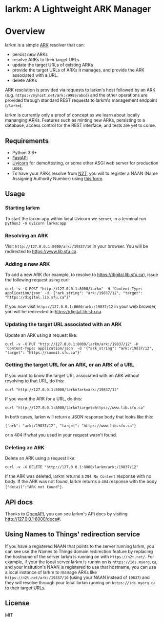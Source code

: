 # larkm: A Lightweight ARK Manager

# Overview

larkm is a simple [ARK](https://arks.org/) resolver that can:

* persist new ARKs
* resolve ARKs to their target URLs
* update the target URLs of existing ARKs
* provide the target URLs of ARKs it manages, and provide the ARK associated with a URL.
* delete ARKs

ARK resolution is provided via requests to larkm's host followed by an ARK (e.g. `https://myhost.net/ark:/9999/abcd`) and the other operations are provided through standard REST requests to larkm's management endpoint (`/larkm`).

larkm is currently only a proof of concept as we learn about locally mananging ARKs. Features such as minting new ARKs, persisting to a database, access control for the REST interface, and tests are yet to come.

## Requirements

* Python 3.6+
* [FastAPI](https://fastapi.tiangolo.com/)
* [Uvicorn](https://www.uvicorn.org/) for demo/testing, or some other ASGI web server for production uses.
* To have your ARKs resolve from [N2T](http://n2t.net/), you will to register a NAAN (Name Assigning Authority Number) using [this form](https://goo.gl/forms/bmckLSPpbzpZ5dix1).

## Usage

### Starting larkm

To start the larkm app within local Uvicorn we server, in a terminal run `python3 -m uvicorn larkm:app`

### Resolving an ARK

Visit `http://127.0.0.1:8000/ark:/19837/10` in your browser. You will be redirected to https://www.lib.sfu.ca.

### Adding a new ARK

To add a new ARK (for example, to resolve to https://digital.lib.sfu.ca), issue the following request using curl:

`curl -v -X POST "http://127.0.0.1:8000/larkm" -H 'Content-Type: application/json' -d '{"ark_string": "ark:/19837/12", "target": "https://digital.lib.sfu.ca"}'`

If you now visit `http://127.0.0.1:8000/ark:/19837/12` in your web browser, you will be redirected to https://digital.lib.sfu.ca.

### Updating the target URL associated with an ARK

Update an ARK using a request like:

`curl -v -X PUT "http://127.0.0.1:8000/larkm/ark:/19837/12" -H 'Content-Type: application/json' -d '{"ark_string": "ark:/19837/12", "target": "https://summit.sfu.ca"}'`

### Getting the target URL for an ARK, or an ARK of a URL

If you want to know the target URL associated with an ARK without resolving to that URL, do this:

`curl "http://127.0.0.1:8000/larkm?ark=ark:/19837/12"`

If you want the ARK for a URL, do this:

`curl "http://127.0.0.1:8000/larkm?target=https://www.lib.sfu.ca"`

In both cases, larkm will return a JSON response body that looks like this:

`{"ark": "ark:/19837/12", "target": "https://www.lib.sfu.ca"}`

or a 404 if what you used in your request wasn't found.

### Deleting an ARK

Delete an ARK using a request like:

`curl -v -X DELETE "http://127.0.0.1:8000/larkm/ark:/19837/12"`

If the ARK was deleted, larkm returns a `204 No Content` response with no body. If the ARK was not found, larkm returns a `404` response with the body `{"detail":"ARK not found"}`.

## API docs

Thanks to [OpenAPI](https://github.com/OAI/OpenAPI-Specification), you can see larkm's API docs by visiting http://127.0.0.1:8000/docs#.

## Using Names to Things' redirection service

If you have a registered NAAN that points to the server running larkm, you can see use the Names to Things domain redirection feature by replacing the hostname of the server larkm is running on with `https://n2t.net/`. For example, if your the local server larkm is runnin on is `https://ids.myorg.ca`, and your insitution's NAAN is registered to use that hostname, you can use a local instance of larkm to manage ARKs like `https://n2t.net/ark:/19837/10` (using your NAAN instead of `19837`) and they will resolve through your local larkm running on `https://ids.myorg.ca` to their target URLs.

## License

MIT